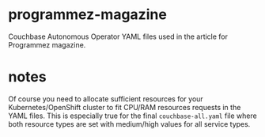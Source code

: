 # programmez-magazine
Couchbase Autonomous Operator YAML files used in the article for Programmez magazine.

# notes
Of course you need to allocate sufficient resources for your Kubernetes/OpenShift cluster to fit CPU/RAM resources requests in the YAML files.
This is especially true for the final `couchbase-all.yaml` file where both resource types are set with medium/high values for all service types.

